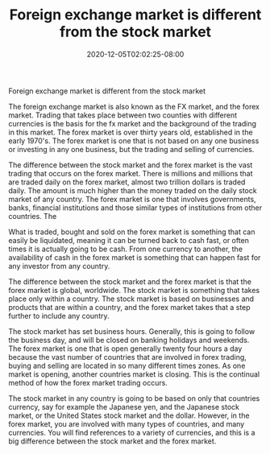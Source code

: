 ﻿---
title: "Foreign exchange market is different from the stock market"
date: 2020-12-05T02:02:25-08:00
description: "Forex Tips for Web Success"
featured_image: "/images/Forex.jpg"
tags: ["Forex"]
---

Foreign exchange market is different from the stock market

The foreign exchange market is also known as the FX market, and the forex market. Trading that takes place between two counties with different currencies is the basis for the fx market and the background of the trading in this market. The forex market is over thirty years old, established in the early 1970's. The forex market is one that is not based on any one business or investing in any one business, but the trading and selling of currencies. 

The difference between the stock market and the forex market is the vast trading that occurs on the forex market. There is millions and millions that are traded daily on the forex market, almost two trillion dollars is traded daily. The amount is much higher than the money traded on the daily stock market of any country. The forex market is one that involves governments, banks, financial institutions and those similar types of institutions from other countries. The 

What is traded, bought and sold on the forex market is something that can easily be liquidated, meaning it can be turned back to cash fast, or often times it is actually going to be cash. From one currency to another, the availability of cash in the forex market is something that can happen fast for any investor from any country. 

The difference between the stock market and the forex market is that the forex market is global, worldwide. The stock market is something that takes place only within a country. The stock market is based on businesses and products that are within a country, and the forex market takes that a step further to include any country. 

The stock market has set business hours. Generally, this is going to follow the business day, and will be closed on banking holidays and weekends. The forex market is one that is open generally twenty four hours a day because the vast number of countries that are involved in forex trading, buying and selling are located in so many different times zones. As one market is opening, another countries market is closing. This is the continual method of how the forex market trading occurs. 

The stock market in any country is going to be based on only that countries currency, say for example the Japanese yen, and the Japanese stock market, or the United States stock market and the dollar. However, in the forex market, you are involved with many types of countries, and many currencies. You will find references to a variety of currencies, and this is a big difference between the stock market and the forex market. 


